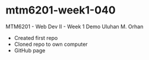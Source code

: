# mtm6201-week1-040
MTM6201 - Web Dev II - Week 1 Demo
Uluhan M. Orhan

- Created first repo
- Cloned repo to own computer
- GitHub page
